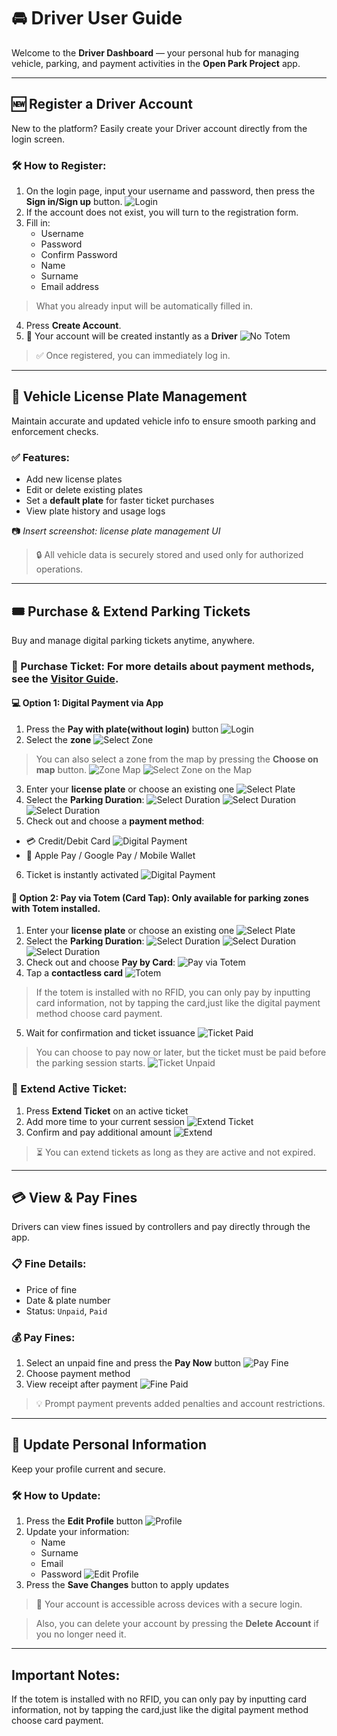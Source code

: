 # 🚘 Driver User Guide

Welcome to the **Driver Dashboard** — your personal hub for managing vehicle, parking, and payment activities in the **Open Park Project** app.

---

## 🆕 Register a Driver Account

New to the platform? Easily create your Driver account directly from the login screen.

### 🛠 How to Register:
1. On the login page, input your username and password, then press the **Sign in/Sign up** button.
   ![Login](imgs/payment/login.png)
2. If the account does not exist, you will turn to the registration form.
3. Fill in:
   - Username
   - Password
   - Confirm Password
   - Name
   - Surname
   - Email address
> What you already input will be automatically filled in.
4. Press **Create Account**.
5. 🎉 Your account will be created instantly as a **Driver**
![No Totem](imgs/driver/register.png)
> ✅ Once registered, you can immediately log in.

---

## 🚗 Vehicle License Plate Management

Maintain accurate and updated vehicle info to ensure smooth parking and enforcement checks.

### ✅ Features:
- Add new license plates
- Edit or delete existing plates
- Set a **default plate** for faster ticket purchases
- View plate history and usage logs

📷 _Insert screenshot: license plate management UI_

> 🔒 All vehicle data is securely stored and used only for authorized operations.

---

## 🎟️ Purchase & Extend Parking Tickets

Buy and manage digital parking tickets anytime, anywhere.

### 🛒 Purchase Ticket: For more details about payment methods, see the [Visitor Guide](visitor.md).
#### 💻 Option 1: Digital Payment via App
1. Press the **Pay with plate(without login)** button
   ![Login](imgs/payment/login.png)
2. Select the **zone**
   ![Select Zone](imgs/driver/select_zone.png)
> You can also select a zone from the map by pressing the **Choose on map** button.
![Zone Map](imgs/driver/zone_on_map.png)
![Select Zone on the Map](imgs/driver/select_zone_on_map.png)
3. Enter your **license plate** or choose an existing one
   ![Select Plate](imgs/driver/select_vehicle.png)
4. Select the **Parking Duration**:
   ![Select Duration](imgs/driver/select_time.png)
   ![Select Duration](imgs/driver/select_time2.png)
   ![Select Duration](imgs/driver/select_time3.png)
5. Check out and choose a **payment method**:
- 💳 Credit/Debit Card
![Digital Payment](imgs/driver/card_detail.png)
- 📱 Apple Pay / Google Pay / Mobile Wallet
6. Ticket is instantly activated
   ![Digital Payment](imgs/payment/checkout.png)

#### 🏧 Option 2: Pay via Totem (Card Tap): Only available for parking zones with Totem installed.
1. Enter your **license plate** or choose an existing one
   ![Select Plate](imgs/driver/select_vehicle.png)
2. Select the **Parking Duration**:
   ![Select Duration](imgs/driver/select_time.png)
   ![Select Duration](imgs/driver/select_time2.png)
   ![Select Duration](imgs/driver/select_time3.png)
3. Check out and choose **Pay by Card**:
   ![Pay via Totem](imgs/payment/pay_totem.png)
4. Tap a **contactless card**
   ![Totem](imgs/payment/read_card.png)
> If the totem is installed with no RFID, you can only pay by inputting card information, not by tapping the card,just like the digital payment method choose card payment.
5. Wait for confirmation and ticket issuance
   ![Ticket Paid](imgs/driver/ticket_paid.png)
> You can choose to pay now or later, but the ticket must be paid before the parking session starts.
![Ticket Unpaid](imgs/driver/ticket_unpaid.png)
### 🔄 Extend Active Ticket:
1. Press **Extend Ticket** on an active ticket
2. Add more time to your current session
   ![Extend Ticket](imgs/driver/extend_ticket.png)
3. Confirm and pay additional amount
![Extend](imgs/driver/ticket_extended.png)
> ⏳ You can extend tickets as long as they are active and not expired.
---

## 💳 View & Pay Fines

Drivers can view fines issued by controllers and pay directly through the app.

### 📋 Fine Details:
- Price of fine
- Date & plate number
- Status: `Unpaid`, `Paid`

### 💰 Pay Fines:
1. Select an unpaid fine and press the **Pay Now** button
   ![Pay Fine](imgs/driver/pay_fine.png)
2. Choose payment method
3. View receipt after payment
![Fine Paid](imgs/driver/paid_fine.png)


> 💡 Prompt payment prevents added penalties and account restrictions.

---

## 👤 Update Personal Information

Keep your profile current and secure.

### 🛠 How to Update:
1. Press the **Edit Profile** button
![Profile](imgs/driver/profile.png)
2. Update your information:
   - Name
   - Surname
   - Email
   - Password
![Edit Profile](imgs/driver/edit_profile.png)
3. Press the **Save Changes** button to apply updates

> 📱 Your account is accessible across devices with a secure login.

> Also, you can delete your account by pressing the **Delete Account** if you no longer need it.

---

## Important Notes:
If the totem is installed with no RFID, you can only pay by inputting card information, not by tapping the card,just like the digital payment method choose card payment.